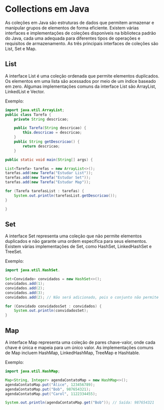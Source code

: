 # Collections em Java

As coleções em Java são estruturas de dados que permitem armazenar e manipular grupos de elementos de forma eficiente. Existem várias interfaces e implementações de coleções disponíveis na biblioteca padrão do Java, cada uma adequada para diferentes tipos de operações e requisitos de armazenamento. As três principais interfaces de coleções são List, Set e Map.

## List
A interface List é uma coleção ordenada que permite elementos duplicados. Os elementos em uma lista são acessados por meio de um índice baseado em zero. Algumas implementações comuns da interface List são ArrayList, LinkedList e Vector.

Exemplo:
```java
import java.util.ArrayList;
public class Tarefa {
	private String descricao;

	public Tarefa(String descricao) {
		this.descricao = descricao;
	}
	public String getDescricao() {
		return descricao;
	}

public static void main(String[] args) {

List<Tarefa> tarefas = new ArrayList<>();
tarefas.add(new Tarefa("Estudar List"));
tarefas.add(new Tarefa("Estudar Set"));
tarefas.add(new Tarefa("Estudar Map"));

for (Tarefa tarefasList : tarefas) {
    System.out.println(tarefasList.getDescricao());
}

}
````
## Set
A interface Set representa uma coleção que não permite elementos duplicados e não garante uma ordem específica para seus elementos. Existem várias implementações de Set, como HashSet, LinkedHashSet e TreeSet.

Exemplo:
```java
import java.util.HashSet.

Set<Convidado> convidados = new HashSet<>();
convidados.add(1);
convidados.add(2);
convidados.add(3);
convidados.add(2); // Não será adicionado, pois o conjunto não permite duplicatas

for (Convidado convidadosSet : convidados) {
    System.out.println(convidadosSet);
}
````
## Map
A interface Map representa uma coleção de pares chave-valor, onde cada chave é única e mapeia para um único valor. As implementações comuns de Map incluem HashMap, LinkedHashMap, TreeMap e Hashtable.

Exemplo:
```java
import java.util.HashMap;

Map<String, Integer> agendaContatoMap = new HashMap<>();
agendaContatoMap.put("Alice", 123456789);
agendaContatoMap.put("Bob", 987654321);
agendaContatoMap.put("Carol", 1122334455);

System.out.println(agendaContatoMap.get("Bob")); // Saída: 987654321
